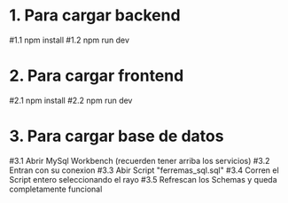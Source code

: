 # 1. Para cargar backend
#1.1 npm install
#1.2 npm run dev

# 2. Para cargar frontend
#2.1 npm install
#2.2 npm run dev

# 3. Para cargar base de datos
#3.1 Abrir MySql Workbench (recuerden tener arriba los servicios)
#3.2 Entran con su conexion
#3.3 Abir Script "ferremas_sql.sql"
#3.4 Corren el Script entero seleccionando el rayo
#3.5 Refrescan los Schemas y queda completamente funcional
